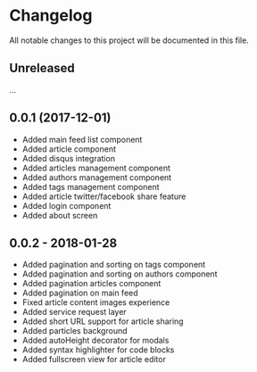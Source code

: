 # Changelog
All notable changes to this project will be documented in this file.

## Unreleased
...

## 0.0.1 (2017-12-01)
- Added main feed list component
- Added article component
- Added disqus integration
- Added articles management component
- Added authors management component
- Added tags management component
- Added article twitter/facebook share feature
- Added login component
- Added about screen

## 0.0.2 - 2018-01-28
- Added pagination and sorting on tags component
- Added pagination and sorting on authors component
- Added pagination articles component
- Added pagination on main feed
- Fixed article content images experience
- Added service request layer
- Added short URL support for article sharing
- Added particles background
- Added autoHeight decorator for modals
- Added syntax highlighter for code blocks
- Added fullscreen view for article editor
